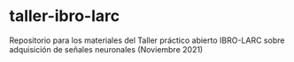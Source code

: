 # taller-ibro-larc
Repositorio para los materiales del Taller práctico abierto IBRO-LARC sobre adquisición de señales neuronales (Noviembre 2021)

